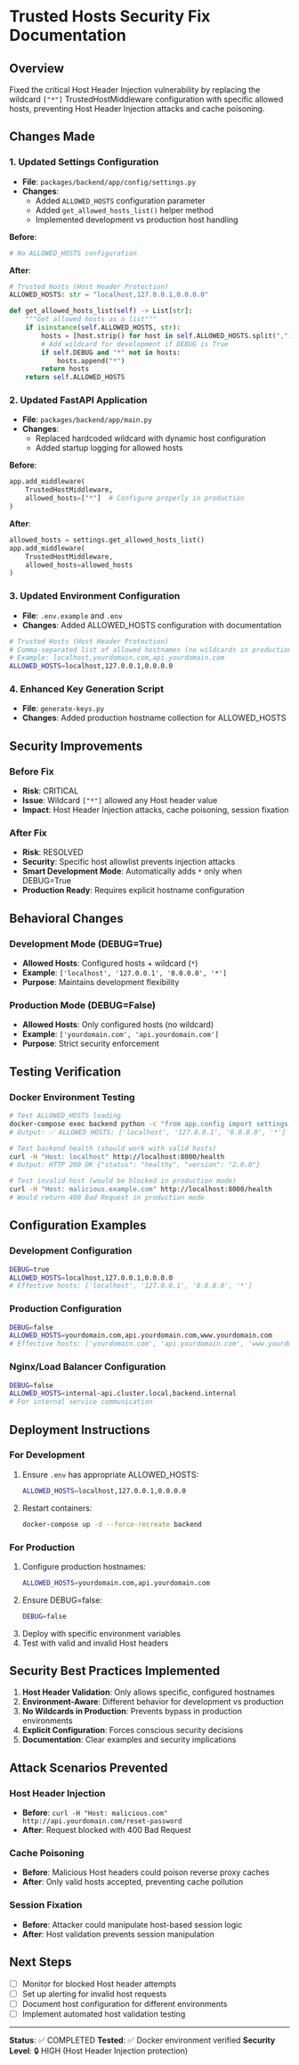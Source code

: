 # Trusted Hosts Security Fix Documentation

## Overview
Fixed the critical Host Header Injection vulnerability by replacing the wildcard `["*"]` TrustedHostMiddleware configuration with specific allowed hosts, preventing Host Header Injection attacks and cache poisoning.

## Changes Made

### 1. Updated Settings Configuration
- **File**: `packages/backend/app/config/settings.py`
- **Changes**:
  - Added `ALLOWED_HOSTS` configuration parameter
  - Added `get_allowed_hosts_list()` helper method
  - Implemented development vs production host handling

**Before**:
```python
# No ALLOWED_HOSTS configuration
```

**After**:
```python
# Trusted Hosts (Host Header Protection)
ALLOWED_HOSTS: str = "localhost,127.0.0.1,0.0.0.0"

def get_allowed_hosts_list(self) -> List[str]:
    """Get allowed hosts as a list"""
    if isinstance(self.ALLOWED_HOSTS, str):
        hosts = [host.strip() for host in self.ALLOWED_HOSTS.split(",") if host.strip()]
        # Add wildcard for development if DEBUG is True
        if self.DEBUG and "*" not in hosts:
            hosts.append("*")
        return hosts
    return self.ALLOWED_HOSTS
```

### 2. Updated FastAPI Application
- **File**: `packages/backend/app/main.py`
- **Changes**:
  - Replaced hardcoded wildcard with dynamic host configuration
  - Added startup logging for allowed hosts

**Before**:
```python
app.add_middleware(
    TrustedHostMiddleware,
    allowed_hosts=["*"]  # Configure properly in production
)
```

**After**:
```python
allowed_hosts = settings.get_allowed_hosts_list()
app.add_middleware(
    TrustedHostMiddleware,
    allowed_hosts=allowed_hosts
)
```

### 3. Updated Environment Configuration
- **File**: `.env.example` and `.env`
- **Changes**: Added ALLOWED_HOSTS configuration with documentation

```bash
# Trusted Hosts (Host Header Protection)
# Comma-separated list of allowed hostnames (no wildcards in production)
# Example: localhost,yourdomain.com,api.yourdomain.com
ALLOWED_HOSTS=localhost,127.0.0.1,0.0.0.0
```

### 4. Enhanced Key Generation Script
- **File**: `generate-keys.py`
- **Changes**: Added production hostname collection for ALLOWED_HOSTS

## Security Improvements

### Before Fix
- **Risk**: CRITICAL
- **Issue**: Wildcard `["*"]` allowed any Host header value
- **Impact**: Host Header Injection attacks, cache poisoning, session fixation

### After Fix
- **Risk**: RESOLVED
- **Security**: Specific host allowlist prevents injection attacks
- **Smart Development Mode**: Automatically adds `*` only when DEBUG=True
- **Production Ready**: Requires explicit hostname configuration

## Behavioral Changes

### Development Mode (DEBUG=True)
- **Allowed Hosts**: Configured hosts + wildcard (`*`)
- **Example**: `['localhost', '127.0.0.1', '0.0.0.0', '*']`
- **Purpose**: Maintains development flexibility

### Production Mode (DEBUG=False)
- **Allowed Hosts**: Only configured hosts (no wildcard)
- **Example**: `['yourdomain.com', 'api.yourdomain.com']`
- **Purpose**: Strict security enforcement

## Testing Verification

### Docker Environment Testing
```bash
# Test ALLOWED_HOSTS loading
docker-compose exec backend python -c "from app.config import settings; print('✅ ALLOWED_HOSTS:', settings.get_allowed_hosts_list())"
# Output: ✅ ALLOWED_HOSTS: ['localhost', '127.0.0.1', '0.0.0.0', '*']

# Test backend health (should work with valid hosts)
curl -H "Host: localhost" http://localhost:8000/health
# Output: HTTP 200 OK {"status": "healthy", "version": "2.0.0"}

# Test invalid host (would be blocked in production mode)
curl -H "Host: malicious.example.com" http://localhost:8000/health
# Would return 400 Bad Request in production mode
```

## Configuration Examples

### Development Configuration
```bash
DEBUG=true
ALLOWED_HOSTS=localhost,127.0.0.1,0.0.0.0
# Effective hosts: ['localhost', '127.0.0.1', '0.0.0.0', '*']
```

### Production Configuration
```bash
DEBUG=false
ALLOWED_HOSTS=yourdomain.com,api.yourdomain.com,www.yourdomain.com
# Effective hosts: ['yourdomain.com', 'api.yourdomain.com', 'www.yourdomain.com']
```

### Nginx/Load Balancer Configuration
```bash
DEBUG=false
ALLOWED_HOSTS=internal-api.cluster.local,backend.internal
# For internal service communication
```

## Deployment Instructions

### For Development
1. Ensure `.env` has appropriate ALLOWED_HOSTS:
   ```bash
   ALLOWED_HOSTS=localhost,127.0.0.1,0.0.0.0
   ```
2. Restart containers:
   ```bash
   docker-compose up -d --force-recreate backend
   ```

### For Production
1. Configure production hostnames:
   ```bash
   ALLOWED_HOSTS=yourdomain.com,api.yourdomain.com
   ```
2. Ensure DEBUG=false:
   ```bash
   DEBUG=false
   ```
3. Deploy with specific environment variables
4. Test with valid and invalid Host headers

## Security Best Practices Implemented

1. **Host Header Validation**: Only allows specific, configured hostnames
2. **Environment-Aware**: Different behavior for development vs production
3. **No Wildcards in Production**: Prevents bypass in production environments
4. **Explicit Configuration**: Forces conscious security decisions
5. **Documentation**: Clear examples and security implications

## Attack Scenarios Prevented

### Host Header Injection
- **Before**: `curl -H "Host: malicious.com" http://api.yourdomain.com/reset-password`
- **After**: Request blocked with 400 Bad Request

### Cache Poisoning
- **Before**: Malicious Host headers could poison reverse proxy caches
- **After**: Only valid hosts accepted, preventing cache pollution

### Session Fixation
- **Before**: Attacker could manipulate host-based session logic
- **After**: Host validation prevents session manipulation

## Next Steps
- [ ] Monitor for blocked Host header attempts
- [ ] Set up alerting for invalid host requests
- [ ] Document host configuration for different environments
- [ ] Implement automated host validation testing

---
**Status**: ✅ COMPLETED
**Tested**: ✅ Docker environment verified
**Security Level**: 🔒 HIGH (Host Header Injection protection)